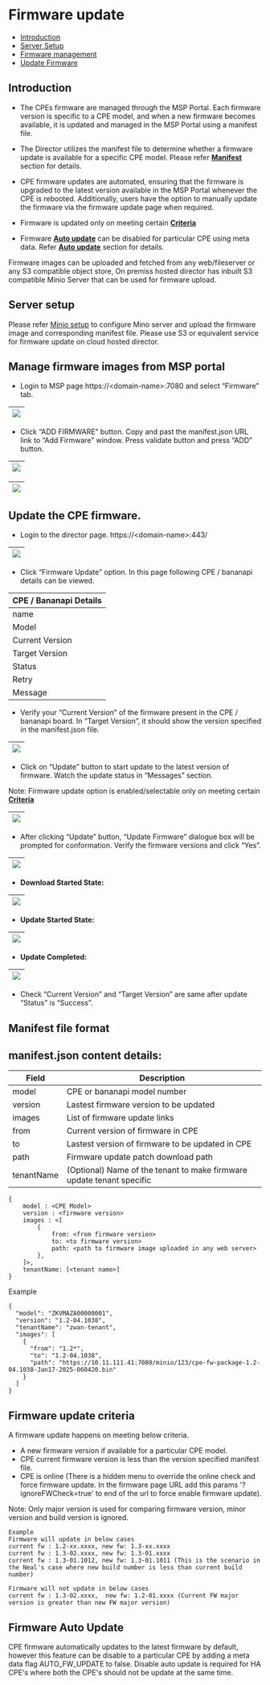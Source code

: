 # **Firmware update**

 - [Introduction](#introduction)
 - [Server Setup](#server-setup)
 - [Firmware management](#manage-firmware-images-from-msp-portal)
 - [Update Firmware](#update-the-cpe-firmware)

## Introduction


 - The CPEs firmware are managed through the MSP Portal. Each firmware version is specific to a CPE model, and when a new firmware becomes available, it is updated and managed in the MSP Portal using a manifest file.

 - The Director utilizes the manifest file to determine whether a firmware update is available for a specific CPE model. Please refer [**Manifest**](#manifest-file-format) section for details. 

 - CPE firmware updates are automated, ensuring that the firmware is upgraded to the latest version available in the MSP Portal whenever the CPE is rebooted. Additionally, users have the option to manually update the firmware via the firmware update page when required. 

 - Firmware is updated only on meeting certain [**Criteria**](#firmware-update-criteria)
 - Firmware [**Auto update**](#firmware-auto-update) can be disabled for particular CPE using meta data. Refer [**Auto update**](#firmware-auto-update) section for details.

Firmware images can be uploaded and fetched from any web/fileserver or any S3 compatible object store, On premiss hosted director has inbuilt S3 compatible Minio Server that can be used for firmware upload. 



## Server setup

Please refer [Minio setup](/Director_Installation/Deployment/FirmwareUpdate/MinioSetup.md) to configure Mino server and upload the firmware image and corresponding manifest file. 
Please use S3 or equivalent service for firmware update on cloud hosted director. 

## Manage firmware images from MSP portal

- Login to MSP page https://\<domain-name>:7080 and select “Firmware” tab.

| ![](images/firmware_tab.png) |
| ---------------------------- |

- Click “ADD FIRMWARE” button. Copy and past the manifest.json URL link to “Add Firmware” window. Press validate button and press “ADD” button.

| ![](images/add_firmware.png) |
| ---------------------------- |

| ![](images/firmware_added.png) |
| ------------------------------ |


## Update the CPE firmware.

- Login to the director page. https://\<domain-name>:443/<tenant-name>

| ![](images/provider_login.png) |
| ------------------------------ |

- Click “Firmware Update” option. In this page following CPE / bananapi details can be viewed.

| CPE / Bananapi Details |
| ---------------------- |
| name                   |
| Model                  |
| Current Version        |
| Target Version         |
| Status                 |
| Retry                  |
| Message                |

 - Verify your “Current Version” of the firmware present in the CPE / bananapi board. In “Target Version”, it should show the version specified in the manifest.json file.

| ![](images/new_firmware_version.png) |
| ------------------------------------ |

 - Click on “Update” button to start update to the latest version of firmware. Watch the update status in “Messages” section.

 Note: Firmware update option is enabled/selectable only on meeting certain [**Criteria**](#firmware-update-criteria)

| ![](images/update_firmware.png) |
| ------------------------------- |

 - After clicking “Update” button, “Update Firmware” dialogue box will be prompted for conformation. Verify the firmware versions and click “Yes”.

| ![](images/confirm_update_firmware.png) |
| --------------------------------------- |

 - **Download Started State:**

| ![](images/firmware_downloading.png) |
| ------------------------------------ |

 - **Update Started State:**

| ![](images/firmware_update_started.png) |
| --------------------------------------- |

 - **Update Completed:**

| ![](images/firmware_update_completed.png) |
| ----------------------------------------- |

 -  Check “Current Version” and “Target Version” are same after update “Status” is “Success”.


## Manifest file format

## **manifest.json content details:**

| Field      | Description                                                          |
| -------    | ----------------------------------------------------------------     |
| model      | CPE or bananapi model number                                         |
| version    | Lastest firmware version to be updated                               |
| images     | List of firmware update links                                        |
| from       | Current version of firmware in CPE                                   |
| to         | Lastest version of firmware to be updated in CPE                     |
| path       | Firmware update patch download path                                  |
| tenantName | (Optional) Name of the tenant to make firmware update tenant specific|

```
{
	model : <CPE Model>
	version : <firmware version>
	images : <[
		{
			from: <from firmware version>
			to: <to firmware version>
			path: <path to firmware image uploaded in any web server>
		},
	]>,
	tenantName: [<tenant name>]
}
```

Example 
```
{
  "model": "ZKVMAZA00000001",
  "version": "1.2-04.1038",
  "tenantName": "zwan-tenant",
  "images": [
    {
      "from": "1.2*",
      "to": "1.2-04.1038",
      "path": "https://10.11.111.41:7080/minio/123/cpe-fw-package-1.2-04.1038-Jan17-2025-060420.bin"
    }
  ]
}

```

## Firmware update criteria 

A firmware update happens on meeting below criteria. 

 - A new firmware version if available for a particular CPE model.
 - CPE current firmware version is less than the version specified manifest file.
 - CPE is online (There is a hidden menu to override the online check and force firmware update. In the firmware page URL add this params '?ignoreFWCheck=true' to end of the url to force enable firmware update).

Note: Only major version is used for comparing firmware version, minor version and build version is ignored. 

```
Example 
Firmware will update in below cases
current fw : 1.2-xx.xxxx, new fw: 1.3-xx.xxxx
current fw : 1.3-02.xxxx, new fw: 1.3-01.xxxx
current fw : 1.3-01.1012, new fw: 1.3-01.1011 (This is the scenario in the Neal's case where new build number is less than current build number)

Firmware will not update in below cases
current fw : 1.3-02.xxxx,  new fw: 1.2-01.xxxx (Current FW major version is greater than new FW major version)
```


## Firmware Auto Update
  CPE firmware automatically updates to the latest firmware by default, however this feature can be disable to a particular CPE by adding a meta data flag AUTO_FW_UPDATE to false. Disable auto update is required for HA CPE's where both the CPE's should not be update at the same time. 